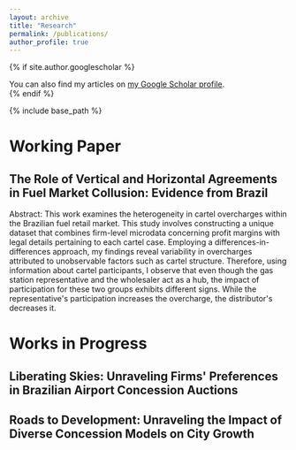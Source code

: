 ```yaml
---
layout: archive
title: "Research"
permalink: /publications/
author_profile: true
---
```


{% if site.author.googlescholar %}
  <div class="wordwrap">You can also find my articles on <a href="{{site.author.googlescholar}}">my Google Scholar profile</a>.</div>
{% endif %}

{% include base_path %}


# Working Paper

## The Role of Vertical and Horizontal Agreements in Fuel Market Collusion: Evidence from Brazil

Abstract: This work examines the heterogeneity in cartel overcharges within the Brazilian fuel retail market. This study involves constructing a unique dataset that combines firm-level microdata concerning profit margins with legal details pertaining to each cartel case. Employing a differences-in-differences approach, my findings reveal variability in overcharges attributed to unobservable factors such as cartel structure. Therefore, using information about cartel participants, I observe that even though the gas station representative and the wholesaler act as a hub, the impact of participation for these two groups exhibits different signs. While the representative's participation increases the overcharge, the distributor's decreases it.

# Works in Progress

## Liberating Skies: Unraveling Firms' Preferences in Brazilian Airport Concession Auctions

## Roads to Development: Unraveling the Impact of Diverse Concession Models on City Growth
